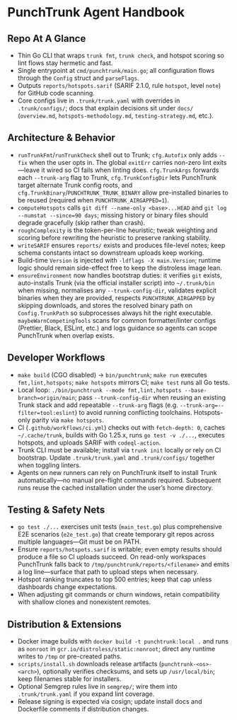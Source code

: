# PunchTrunk Agent Handbook

## Repo At A Glance

- Thin Go CLI that wraps `trunk fmt`, `trunk check`, and hotspot scoring so lint flows stay hermetic and fast.
- Single entrypoint at `cmd/punchtrunk/main.go`; all configuration flows through the `Config` struct and `parseFlags`.
- Outputs `reports/hotspots.sarif` (SARIF 2.1.0, rule `hotspot`, level `note`) for GitHub code scanning.
- Core configs live in `.trunk/trunk.yaml` with overrides in `.trunk/configs/`; docs that explain decisions sit under `docs/` (`overview.md`, `hotspots-methodology.md`, `testing-strategy.md`, etc.).

## Architecture & Behavior

- `runTrunkFmt`/`runTrunkCheck` shell out to Trunk; `cfg.Autofix` only adds `--fix` when the user opts in. The global `exitErr` carries non-zero lint exits—leave it wired so CI fails when linting does. `cfg.TrunkArgs` forwards each `--trunk-arg` flag to Trunk, `cfg.TrunkConfigDir` lets PunchTrunk target alternate Trunk config roots, and `cfg.TrunkBinary`/`PUNCHTRUNK_TRUNK_BINARY` allow pre-installed binaries to be reused (required when `PUNCHTRUNK_AIRGAPPED=1`).
- `computeHotspots` calls `git diff --name-only <base>...HEAD` and `git log --numstat --since=90 days`; missing history or binary files should degrade gracefully (skip rather than crash).
- `roughComplexity` is the token-per-line heuristic; tweak weighting and scoring before rewriting the heuristic to preserve ranking stability.
- `writeSARIF` ensures `reports/` exists and produces file-level notes; keep schema constants intact so downstream uploads keep working.
- Build-time `Version` is injected with `-ldflags -X main.Version`; runtime logic should remain side-effect free to keep the distroless image lean.
- `ensureEnvironment` now handles bootstrap duties: it verifies `git` exists, auto-installs Trunk (via the official installer script) into `~/.trunk/bin` when missing, normalises any `--trunk-config-dir`, validates explicit binaries when they are provided, respects `PUNCHTRUNK_AIRGAPPED` by skipping downloads, and stores the resolved binary path on `Config.TrunkPath` so subprocesses always hit the right executable. `maybeWarnCompetingTools` scans for common formatter/linter configs (Prettier, Black, ESLint, etc.) and logs guidance so agents can scope PunchTrunk when overlap exists.

## Developer Workflows

- `make build` (CGO disabled) → `bin/punchtrunk`; `make run` executes `fmt,lint,hotspots`; `make hotspots` mirrors CI; `make test` runs all Go tests.
- Local loop: `./bin/punchtrunk --mode fmt,lint,hotspots --base-branch=origin/main`; pass `--trunk-config-dir` when reusing an existing Trunk stack and add repeatable `--trunk-arg` flags (e.g. `--trunk-arg=--filter=tool:eslint`) to avoid running conflicting toolchains. Hotspots-only parity via `make hotspots`.
- CI (`.github/workflows/ci.yml`) checks out with `fetch-depth: 0`, caches `~/.cache/trunk`, builds with Go 1.25.x, runs `go test -v ./...`, executes hotspots, and uploads SARIF with `codeql-action`.
- Trunk CLI must be available; install via `trunk init` locally or rely on CI bootstrap. Update `.trunk/trunk.yaml` and `.trunk/configs/` together when toggling linters.
- Agents on new runners can rely on PunchTrunk itself to install Trunk automatically—no manual pre-flight commands required. Subsequent runs reuse the cached installation under the user’s home directory.

## Testing & Safety Nets

- `go test ./...` exercises unit tests (`main_test.go`) plus comprehensive E2E scenarios (`e2e_test.go`) that create temporary git repos across multiple languages—Git must be on PATH.
- Ensure `reports/hotspots.sarif` is writable; even empty results should produce a file so CI uploads succeed. On read-only workspaces PunchTrunk falls back to `/tmp/punchtrunk/reports/<filename>` and emits a log line—surface that path to upload steps when necessary.
- Hotspot ranking truncates to top 500 entries; keep that cap unless dashboards change expectations.
- When adjusting git commands or churn windows, retain compatibility with shallow clones and nonexistent remotes.

## Distribution & Extensions

- Docker image builds with `docker build -t punchtrunk:local .` and runs as `nonroot` in `gcr.io/distroless/static:nonroot`; direct any runtime writes to `/tmp` or pre-created paths.
- `scripts/install.sh` downloads release artifacts (`punchtrunk-<os>-<arch>`), optionally verifies checksums, and sets up `/usr/local/bin`; keep filenames stable for installers.
- Optional Semgrep rules live in `semgrep/`; wire them into `.trunk/trunk.yaml` if you expand lint coverage.
- Release signing is expected via cosign; update install docs and Dockerfile comments if distribution changes.
